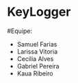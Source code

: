 # KeyLogger
#Equipe:
  - Samuel Farias
  - Larissa Vitoria
  - Cecilia Alves
  - Gabriel Pereira
  - Kaua Ribeiro
